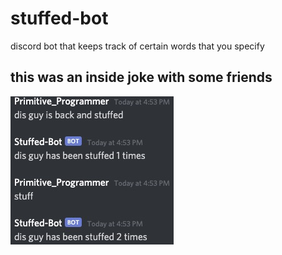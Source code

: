 # stuffed-bot
discord bot that keeps track of certain words that you specify 

## this was an inside joke with some friends

![screenshot of moviedb](stuffed-bot.jpg)
